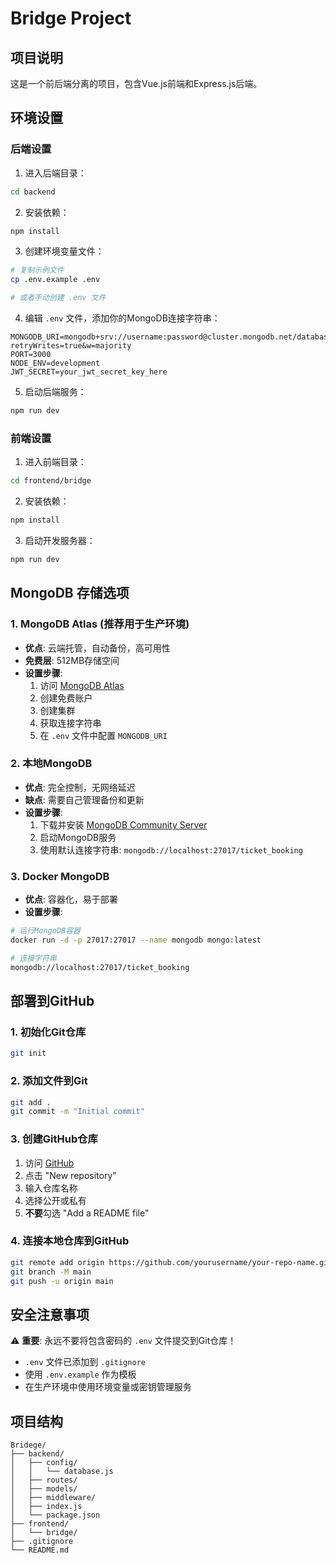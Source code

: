 # Bridge Project

## 项目说明
这是一个前后端分离的项目，包含Vue.js前端和Express.js后端。

## 环境设置

### 后端设置

1. 进入后端目录：
```bash
cd backend
```

2. 安装依赖：
```bash
npm install
```

3. 创建环境变量文件：
```bash
# 复制示例文件
cp .env.example .env

# 或者手动创建 .env 文件
```

4. 编辑 `.env` 文件，添加你的MongoDB连接字符串：
```env
MONGODB_URI=mongodb+srv://username:password@cluster.mongodb.net/database_name?retryWrites=true&w=majority
PORT=3000
NODE_ENV=development
JWT_SECRET=your_jwt_secret_key_here
```

5. 启动后端服务：
```bash
npm run dev
```

### 前端设置

1. 进入前端目录：
```bash
cd frontend/bridge
```

2. 安装依赖：
```bash
npm install
```

3. 启动开发服务器：
```bash
npm run dev
```

## MongoDB 存储选项

### 1. MongoDB Atlas (推荐用于生产环境)
- **优点**: 云端托管，自动备份，高可用性
- **免费层**: 512MB存储空间
- **设置步骤**:
  1. 访问 [MongoDB Atlas](https://www.mongodb.com/atlas)
  2. 创建免费账户
  3. 创建集群
  4. 获取连接字符串
  5. 在 `.env` 文件中配置 `MONGODB_URI`

### 2. 本地MongoDB
- **优点**: 完全控制，无网络延迟
- **缺点**: 需要自己管理备份和更新
- **设置步骤**:
  1. 下载并安装 [MongoDB Community Server](https://www.mongodb.com/try/download/community)
  2. 启动MongoDB服务
  3. 使用默认连接字符串: `mongodb://localhost:27017/ticket_booking`

### 3. Docker MongoDB
- **优点**: 容器化，易于部署
- **设置步骤**:
```bash
# 运行MongoDB容器
docker run -d -p 27017:27017 --name mongodb mongo:latest

# 连接字符串
mongodb://localhost:27017/ticket_booking
```

## 部署到GitHub

### 1. 初始化Git仓库
```bash
git init
```

### 2. 添加文件到Git
```bash
git add .
git commit -m "Initial commit"
```

### 3. 创建GitHub仓库
1. 访问 [GitHub](https://github.com)
2. 点击 "New repository"
3. 输入仓库名称
4. 选择公开或私有
5. **不要**勾选 "Add a README file"

### 4. 连接本地仓库到GitHub
```bash
git remote add origin https://github.com/yourusername/your-repo-name.git
git branch -M main
git push -u origin main
```

## 安全注意事项

⚠️ **重要**: 永远不要将包含密码的 `.env` 文件提交到Git仓库！

- `.env` 文件已添加到 `.gitignore`
- 使用 `.env.example` 作为模板
- 在生产环境中使用环境变量或密钥管理服务

## 项目结构

```
Bridege/
├── backend/
│   ├── config/
│   │   └── database.js
│   ├── routes/
│   ├── models/
│   ├── middleware/
│   ├── index.js
│   └── package.json
├── frontend/
│   └── bridge/
├── .gitignore
└── README.md
```

